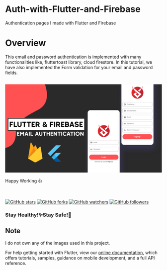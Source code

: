 # Auth-with-Flutter-and-Firebase
Authentication pages I made with Flutter and Firebase

# Overview
This email and password authentication is implemented with many functionalities like, fluttertoast library, cloud firestore. In this tutorial, we have also implemented the Form validation for your email and password fields. 

## 
![App UI](img/img.jpg)
 
 
 
Happy Working 👍

<br>
 

[![GitHub stars](https://img.shields.io/github/stars/saidMirzayev0/TestApp.svg?style=social&label=Star)](https://github.com/saidMirzayev0/TestApp) [![GitHub forks](https://img.shields.io/github/forks/saidMirzayev0/TestApp.svg?style=social&label=Fork)](https://github.com/saidMirzayev0/TestApp/fork) [![GitHub watchers](https://img.shields.io/github/watchers/saidMirzayev0/TestApp.svg?style=social&label=Watch)](https://github.com/saidMirzayev0/TestApp) [![GitHub followers](https://img.shields.io/github/followers/saidMirzayev0.svg?style=social&label=Follow)](https://github.com/saidMirzayev0/TestApp)


<h3>Stay Healthy!✨Stay Safe!🖖</h3>
 

## Note
 I do not own any of the images used in this project.

For help getting started with Flutter, view our
[online documentation](https://flutter.dev/docs), which offers tutorials,
samples, guidance on mobile development, and a full API reference.



